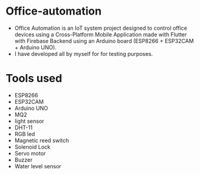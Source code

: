 # Office-automation
* Office Automation is an IoT system project designed to control office devices using a Cross-Platform Mobile Application made with Flutter with Firebase Backend using an Arduino board (ESP8266 + ESP32CAM + Arduino UNO).
* I have developed all by myself for for testing purposes.

# Tools used  
* ESP8266
* ESP32CAM
* Arduino UNO
* MQ2
* light sensor 
* DHT-11
* RGB led
* Magnetic reed switch
* Solenoid Lock
* Servo motor 
* Buzzer
* Water level sensor
